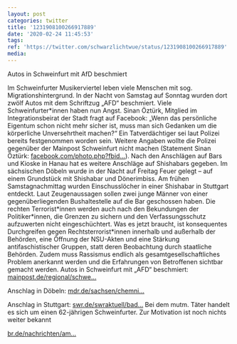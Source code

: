 ```yaml
---
layout: post
categories: twitter
title: '1231908100266917889'
date: '2020-02-24 11:45:53'
tags: 
ref: 'https://twitter.com/schwarzlichtwue/status/1231908100266917889'
media:
---
```

Autos in Schweinfurt mit AfD beschmiert



Im Schweinfurter Musikerviertel leben viele Menschen mit sog. Migrationshintergrund. In der Nacht von Samstag auf Sonntag wurden dort zwölf Autos mit dem Schriftzug „AFD“ beschmiert. 
Viele Schweinfurter\*innen haben nun Angst. Sinan Öztürk, Mitglied im Integrationsbeirat der Stadt fragt auf Facebook: „Wenn das persönliche Eigentum schon nicht mehr sicher ist, muss man sich Gedanken um die körperliche Unversehrtheit machen?“ 
Ein Tatverdächtiger sei laut Polizei bereits festgenommen worden sein. Weitere Angaben wollte die Polizei gegenüber der Mainpost Schweinfurt nicht machen (Statement Sinan Öztürk: [facebook.com/photo.php?fbid…](https://www.facebook.com/photo.php?fbid=3115835548427947&set=pcb.3115836965094472&type=3&theater)). 
Nach den Anschlägen auf Bars und Kioske in Hanau hat es weitere Anschläge auf Shishabars gegeben. Im sächsischen Döbeln wurde in der Nacht auf Freitag Feuer gelegt – auf einem Grundstück mit Shishabar und Dönerimbiss. 
Am frühen Samstagnachmittag wurden Einschusslöcher in einer Shishabar in Stuttgart entdeckt. Laut Zeugenaussagen sollen zwei junge Männer von einer gegenüberliegenden Bushaltestelle auf die Bar geschossen haben. 
Die rechten Terrorist\*innen werden auch nach den Bekundungen der Politiker\*innen, die Grenzen zu sichern und den Verfassungsschutz aufzuwerten nicht eingeschüchtert. 
Was es jetzt braucht, ist konsequentes Durchgreifen gegen Rechtsterrorist\*innen innerhalb und außerhalb der Behörden, eine Öffnung der NSU-Akten und eine Stärkung antifaschistischer Gruppen, statt deren Beobachtung durch staatliche Behörden. 
Zudem muss Rassismus endlich als gesamtgesellschaftliches Problem anerkannt werden und die Erfahrungen von Betroffenen sichtbar gemacht werden. 
Autos in Schweinfurt mit „AFD“ beschmiert: [mainpost.de/regional/schwe…](https://www.mainpost.de/regional/schweinfurt/Autos-in-Schweinfurt-mit-AfD-besprueht-Hat-die-Polizei-den-Taeter;art742,10411479)



Anschlag in Döbeln: [mdr.de/sachsen/chemni…](https://www.mdr.de/sachsen/chemnitz/doebeln-rochlitz/brandanschlag-doebeln-shisha-bar-imbiss-100.html)



Anschlag in Stuttgart: [swr.de/swraktuell/bad…](https://www.swr.de/swraktuell/baden-wuerttemberg/stuttgart/Staatsschutz-ermittelt-Schuesse-auf-Stuttgarter-Shisha-Bar,stuttgarter-shisha-bar-schuesse-100.html) 
Bei dem mutm. Täter handelt es sich um einen 62-jährigen Schweinfurter. Zur Motivation ist noch nichts weiter bekannt

[br.de/nachrichten/am…](https://www.br.de/nachrichten/amp/bayern/zwoelf-autos-in-schweinfurt-mit-afd-schriftzuegen-beschmiert,RrP6VJM) 